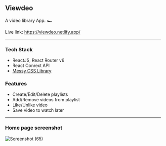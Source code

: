 ## Viewdeo
A video library App. 🏎

Live link: https://viewdeo.netlify.app/
  
----


### Tech Stack   
- ReactJS, React Router v6
- React Conrext API
- [Messy CSS Library](https://messyui.netlify.app/)

### Features 
- Create/Edit/Delete playlists
- Add/Remove videos from playlist
- Like/Unlike video
- Save video to watch later 

---
### Home page screenshot
![Screenshot (65)](https://user-images.githubusercontent.com/29103125/127404341-d5524623-69ee-4fcf-9219-63ef73d94a66.png)
